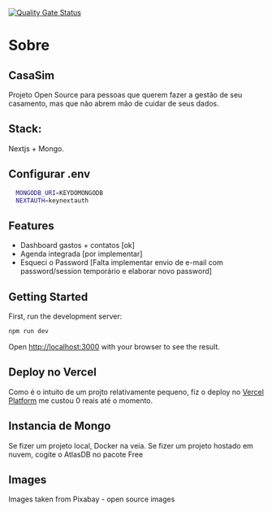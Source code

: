 [![Quality Gate Status](https://sonarcloud.io/api/project_badges/measure?project=CasaSim_casamento&metric=alert_status)](https://sonarcloud.io/summary/new_code?id=CasaSim_casamento)
# Sobre
## CasaSim
Projeto Open Source para pessoas que querem fazer a gestão de seu casamento, mas que não abrem mão de cuidar de seus dados.

## Stack:
Nextjs + Mongo.
## Configurar .env

``` bash
  MONGODB_URI=KEYDOMONGODB
  NEXTAUTH=keynextauth
```


## Features
- Dashboard gastos + contatos [ok]
- Agenda integrada [por implementar]
- Esqueci o Password [Falta implementar envio de e-mail com password/session temporário e elaborar novo password]
  
## Getting Started

First, run the development server:

```bash
npm run dev
```

Open [http://localhost:3000](http://localhost:3000) with your browser to see the result.

## Deploy no Vercel

Como é o intuito de um projto relativamente pequeno, fiz o deploy no [Vercel Platform](https://vercel.com/new?utm_medium=default-template&filter=next.js&utm_source=create-next-app&utm_campaign=create-next-app-readme) me custou 0 reais até o momento.

## Instancia de Mongo
Se fizer um projeto local, Docker na veia.
Se fizer um projeto hostado em nuvem, cogite o AtlasDB no pacote Free

## Images
Images taken from Pixabay - open source images
